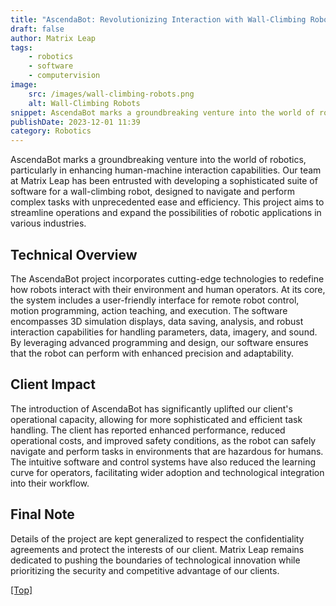 ```yaml
---
title: "AscendaBot: Revolutionizing Interaction with Wall-Climbing Robots"
draft: false
author: Matrix Leap
tags:
    - robotics
    - software
    - computervision
image:
    src: /images/wall-climbing-robots.png
    alt: Wall-Climbing Robots
snippet: AscendaBot marks a groundbreaking venture into the world of robotics, particularly in enhancing human-machine interaction capabilities. Our team at Matrix Leap has been entrusted with developing a sophisticated suite of software for a wall-climbing robot, designed to navigate and perform complex tasks with unprecedented ease and efficiency. This project aims to streamline operations and expand the possibilities of robotic applications in various industries.
publishDate: 2023-12-01 11:39
category: Robotics
---
```


AscendaBot marks a groundbreaking venture into the world of robotics, particularly in enhancing human-machine interaction capabilities. Our team at Matrix Leap has been entrusted with developing a sophisticated suite of software for a wall-climbing robot, designed to navigate and perform complex tasks with unprecedented ease and efficiency. This project aims to streamline operations and expand the possibilities of robotic applications in various industries.

## Technical Overview

The AscendaBot project incorporates cutting-edge technologies to redefine how robots interact with their environment and human operators. At its core, the system includes a user-friendly interface for remote robot control, motion programming, action teaching, and execution. The software encompasses 3D simulation displays, data saving, analysis, and robust interaction capabilities for handling parameters, data, imagery, and sound. By leveraging advanced programming and design, our software ensures that the robot can perform with enhanced precision and adaptability.

## Client Impact

The introduction of AscendaBot has significantly uplifted our client's operational capacity, allowing for more sophisticated and efficient task handling. The client has reported enhanced performance, reduced operational costs, and improved safety conditions, as the robot can safely navigate and perform tasks in environments that are hazardous for humans. The intuitive software and control systems have also reduced the learning curve for operators, facilitating wider adoption and technological integration into their workflow.

## Final Note

Details of the project are kept generalized to respect the confidentiality agreements and protect the interests of our client. Matrix Leap remains dedicated to pushing the boundaries of technological innovation while prioritizing the security and competitive advantage of our clients.

<a href="#top">[Top]</a>
